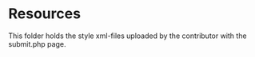 # Resources

This folder holds the style xml-files uploaded by the contributor with the submit.php page.

